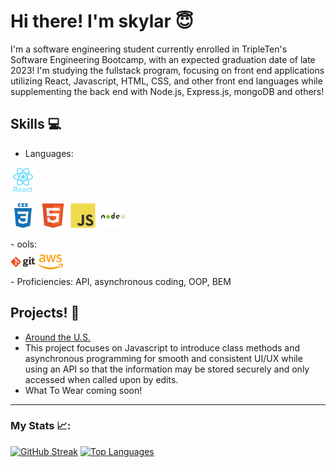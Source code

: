 # Hi there! I'm skylar 😇
I'm a software engineering student currently enrolled in TripleTen's Software Engineering Bootcamp, with an expected graduation date of late 2023! I'm studying the fullstack program, focusing on front end applications utilizing React, Javascript, HTML, CSS, and other front end languages while supplementing the back end with Node.js, Express.js, mongoDB and others!

## Skills 💻
- Languages: 
<div>
  <img src="https://github.com/devicons/devicon/blob/master/icons/react/react-original-wordmark.svg" title="React" alt="React" width="40" height="40"/>&nbsp;
  
  <img src="https://github.com/devicons/devicon/blob/master/icons/css3/css3-plain-wordmark.svg"  title="CSS3" alt="CSS" width="40" height="40"/>&nbsp;
  <img src="https://github.com/devicons/devicon/blob/master/icons/html5/html5-original.svg" title="HTML5" alt="HTML" width="40" height="40"/>&nbsp;
  <img src="https://github.com/devicons/devicon/blob/master/icons/javascript/javascript-original.svg" title="JavaScript" alt="JavaScript" width="40" height="40"/>&nbsp;
  <img src="https://github.com/devicons/devicon/blob/master/icons/nodejs/nodejs-original-wordmark.svg" title="NodeJS" alt="NodeJS" width="40" height="40"/>&nbsp;
  
</div>
- ools:
<div>  
  <img src="https://github.com/devicons/devicon/blob/master/icons/git/git-original-wordmark.svg" title="Git" alt="Git" width="40" height="40"/>
    <img src="https://github.com/devicons/devicon/blob/master/icons/amazonwebservices/amazonwebservices-plain-wordmark.svg" title="AWS" alt="AWS" width="40" height="40"/>&nbsp;

</div>
- Proficiencies: API, asynchronous coding, OOP, BEM

## Projects! 🧮
- [Around the U.S.](https://skylardyer/github.io/se_project_aroundtheus/ "Around the U.S.")
 - This project focuses on Javascript to introduce class methods and asynchronous programming for smooth and consistent UI/UX while using an API so that the information may be stored securely and only accessed when called upon by edits.
- What To Wear coming soon!

---

### My Stats 📈:
[![GitHub Streak](http://github-readme-streak-stats.herokuapp.com?user=SkylarDyer&theme=dark&background=000000)](https://git.io/streak-stats)
[![Top Languages](https://github-readme-stats.vercel.app/api/top-langs/?username=SkylarDyer&layout=compact&theme=vision-friendly-dark)](https://github.com/anuraghazra/github-readme-stats)

